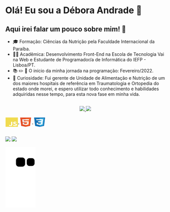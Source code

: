 # Olá! Eu sou a Débora Andrade :wave:

## Aqui irei falar um pouco sobre mim! :slightly_smiling_face: 

* :mortar_board: Formação: Ciências da Nutrição pela Faculdade Internacional da Paraíba.
* :woman_technologist: Acadêmica: Desenvolvimento Front-End na Escola de Tecnologia Vai na Web e Estudante de Programador/a de Informática do IEFP - Lisboa/PT.
* :books: :pencil2: :rocket: O início da minha jornada na programação: Fevereiro/2022.
* :mag_right: Curiosidade: Fui gerente de Unidade de Alimentação e Nutrição de um dos maiores hospitais de referência em Traumatologia e Ortopedia do estado onde morei, e espero utilizar todo conhecimento e habilidades adquiridas nesse tempo, para esta nova fase em minha vida.

##

<div align="center">
  <a href="https://github.com/DebsAndrade">
  <img height="150em" src="https://github-readme-stats.vercel.app/api?username=DebsAndrade&show_icons=true&theme=dracula&include_all_commits=true&count_private=true"/>
  <img height="150em" src="https://github-readme-stats.vercel.app/api/top-langs/?username=DebsAndrade&layout=compact&langs_count=7&theme=dracula"/>
</div>
<div style="display: inline_block"><br>
  <img align="center" alt="Rafa-Js" height="30" width="40" src="https://raw.githubusercontent.com/devicons/devicon/master/icons/javascript/javascript-plain.svg">
  <img align="center" alt="Rafa-HTML" height="30" width="40" src="https://raw.githubusercontent.com/devicons/devicon/master/icons/html5/html5-original.svg">
  <img align="center" alt="Rafa-CSS" height="30" width="40" src="https://raw.githubusercontent.com/devicons/devicon/master/icons/css3/css3-original.svg">
</div>
  
##
 
<div>
  <a href = "mailto:deboraellenandrade@gmail.com"><img src="https://img.shields.io/badge/-Gmail-%23333?style=for-the-badge&logo=gmail&logoColor=white" target="_blank"></a>
  <a href="https://www.linkedin.com/in/debs-andrade/" target="_blank"><img src="https://img.shields.io/badge/-LinkedIn-%230077B5?style=for-the-badge&logo=linkedin&logoColor=white" target="_blank"></a>
  
  ![Snake animation](https://github.com/DebsAndrade/DebsAndrade/blob/output/github-contribution-grid-snake.svg)
  
</div> 


